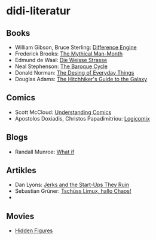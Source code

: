 # didi-literatur  

## Books
* William Gibson, Bruce Sterling: [Difference Engine](https://en.wikipedia.org/wiki/Difference_engine)
* Frederick Brooks: [The Mythical Man-Month](https://en.wikipedia.org/wiki/The_Mythical_Man-Month)
* Edmund de Waal: [Die Weisse Strasse](http://www.thewhiteroadbook.com/)
* Neal Stephenson: [The Baroque Cycle](https://en.wikipedia.org/wiki/The_Baroque_Cycle)
* Donald Norman: [The Desing of Everyday Things ](https://en.wikipedia.org/wiki/The_Design_of_Everyday_Things)
* Douglas Adams: [The Hitchhiker's Guide to the Galaxy](https://en.wikipedia.org/wiki/The_Hitchhiker%27s_Guide_to_the_Galaxy)

## Comics
* Scott McCloud: [Understanding Comics](https://en.wikipedia.org/wiki/Understanding_Comics)
* Apostolos Doxiadis, Christos Papadimitriou: [Logicomix](https://en.wikipedia.org/wiki/Logicomix)

## Blogs
* Randall Munroe: [What if](https://what-if.xkcd.com/)

## Artikles
* Dan Lyons: [Jerks and the Start-Ups They Ruin](https://www.nytimes.com/2017/04/01/opinion/sunday/jerks-and-the-start-ups-they-ruin.html)
* Sebastian Grüner: [Tschüss Limux, hallo Chaos!](https://www.golem.de/news/muenchen-tschuess-limux-hallo-chaos-1711-131292.html)
* 

## Movies
* [Hidden Figures](http://www.imdb.com/title/tt4846340/)
